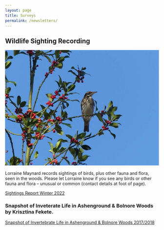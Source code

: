 ```yaml
---
layout: page
title: Surveys
permalink: /newsletters/
---
```


## Wildlife Sighting Recording

![Bird purched on berry tree](uploads/2016/01/REDWING-JOANNA-PHOTO-640x480.jpg)

Lorraine Maynard records sightings of birds, plus other fauna and flora, seen in the woods. Please let Lorraine know if you see any birds or other fauna and flora – unusual or common (contact details at foot of page).

[Sightings Report Winter 2022](uploads/2022/03/FoABW-Sightings-Report-WINTER-DEC-JAN-2022-FEB.pdf)


### Snapshot of Inveterate Life in Ashenground & Bolnore Woods by Krisztina Fekete.

[Snapshot of Invertebrate Life in Ashenground & Bolnore Woods 2017/2018](uploads/2019/07/Ashenground-Woods-article.pdf)
